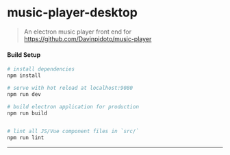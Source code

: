 # music-player-desktop

> An electron music player front end for https://github.com/Davinpidoto/music-player

#### Build Setup

``` bash
# install dependencies
npm install

# serve with hot reload at localhost:9080
npm run dev

# build electron application for production
npm run build


# lint all JS/Vue component files in `src/`
npm run lint

```

---

